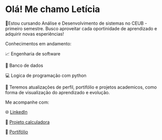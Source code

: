 # Olá! Me chamo Letícia
🔅Estou cursando Análise e Desenvolvimento de sistemas no CEUB - primeiro semestre. Busco aproveitar cada oportinidade de aprendizado e adquirir novas esperiências!

Conhecimentos em andamento:

📈 Engenharia de software 

💾 Banco de dados

💻 Logica de programação com python

💬 Teremos atualizações de perfil, portifólio e projetos academicos, como forma de visualização do aprendizado e evolução.

Me acompanhe com:

🌐 [Linkedln](www.linkedin.com/in/leticia-araujo-da-silva-amparo-992a15364)

🔢 [Projeto calculadora](https://github.com/leticia8154/Projeto/blob/main/calculadora%20pronta%20com%20design%20e%20funcionalidade)

📁 [Portifólio](https://github.com/leticia8154/Portifolio#portifolio)
  


